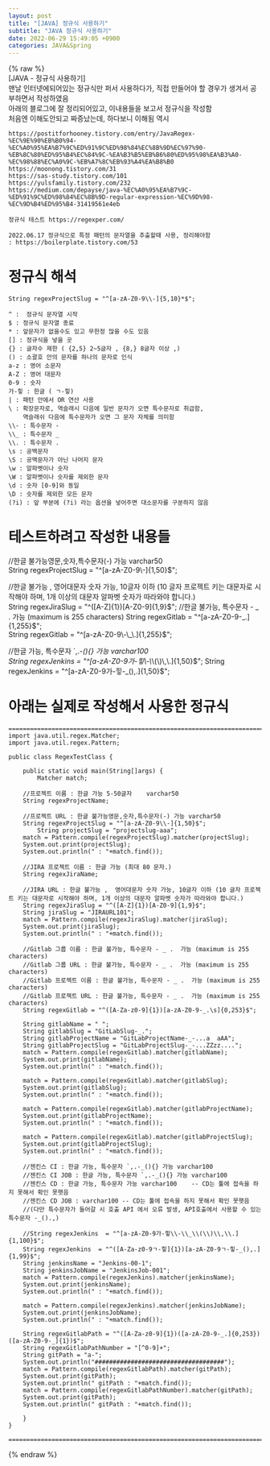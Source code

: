 ```yaml
---  
layout: post  
title: "[JAVA] 정규식 사용하기"  
subtitle: "JAVA 정규식 사용하기"  
date: 2022-06-29 15:49:05 +0900  
categories: JAVA&Spring  
---  
```

{% raw %}  
[JAVA - 정규식 사용하기]  
	맨날 인터넷에되어있는 정규식만 퍼서 사용하다가, 직접 만들어야 할 경우가 생겨서 공부하면서 작성하였음  
	아래의 블로그에 잘 정리되어있고, 이내용들을 보고서 정규식을 작성함  
	처음엔 이해도안되고 짜증났는데, 하다보니 이해됨 역시  
  
	https://postitforhooney.tistory.com/entry/JavaRegex-%EC%9E%90%EB%B0%94-%EC%A0%95%EA%B7%9C%ED%91%9C%ED%98%84%EC%8B%9D%EC%97%90-%EB%8C%80%ED%95%B4%EC%84%9C-%EA%B3%B5%EB%B6%80%ED%95%98%EA%B3%A0-%EC%98%88%EC%A0%9C-%EB%A7%8C%EB%93%A4%EA%B8%B0  
	https://moonong.tistory.com/31  
	https://sas-study.tistory.com/101  
	https://yulsfamily.tistory.com/232  
	https://medium.com/depayse/java-%EC%A0%95%EA%B7%9C-%ED%91%9C%ED%98%84%EC%8B%9D-regular-expression-%EC%9D%98-%EC%9D%B4%ED%95%B4-31419561e4eb  
  
	정규식 테스트 https://regexper.com/  
  
	2022.06.17 정규식으로 특정 패턴의 문자열을 추출할때 사용, 정리해야함  
	: https://boilerplate.tistory.com/53  
  
# 정규식 해석  
	String regexProjectSlug = "^[a-zA-Z0-9\\-]{5,10}*$";  
  
	^ :  정규식 문자열 시작  
	$ : 정규식 문자열 종료  
	* : 앞문자가 없을수도 있고 무한정 많을 수도 있음  
	[] : 정규식을 넣을 곳  
	{} : 글자수 제한 ( {2,5} 2~5글자 , {8,} 8글자 이상 ,)  
	() : 소괄호 안의 문자를 하나의 문자로 인식  
	a-z : 영어 소문자  
	A-Z : 영어 대문자  
	0-9 : 숫자  
	가-힣 : 한글 ( ㄱ-힣)  
	| : 패턴 안에서 OR 연산 사용  
	\ : 확장문자로, 역슬래시 다음에 일반 문자가 오면 특수문자로 취급함,  
		역슬래쉬 다음에 특수문자가 오면 그 문자 자체를 의미함  
	\\- : 특수문자 -  
	\\_ : 특수문자 _  
	\\. : 특수문자 .  
	\s : 공백문자  
	\S : 공맥문자가 아닌 나머지 문자  
	\w : 알파벳이나 숫자  
	\W : 알파벳이나 숫자를 제외한 문자  
	\d : 숫자 [0-9]와 동일  
	\D : 숫자를 제외한 모든 문자  
	(?i) : 앞 부분에 (?i) 라는 옵션을 넣어주면 대소문자를 구분하지 않음  
  
# 테스트하려고 작성한 내용들  
  
//한글 불가능영문,숫자,특수문자(-) 가능 varchar50  
String regexProjectSlug = "^[a-zA-Z0-9\\-]{1,50}$";  
  
//한글 불가능 ,  영어대문자 숫자 가능, 10글자 이하 (10 글자 프로젝트 키는 대문자로 시작해야 하며, 1개 이상의 대문자 알파벳 숫자가 따라와야 합니다.)  
String regexJiraSlug = "^([A-Z]{1})[A-Z0-9]{1,9}$";  
//한글 불가능, 특수문자 - _ .  가능 (maximum is 255 characters)  
String regexGitlab = "^[a-zA-Z0-9-_.]{1,255}$";  
String regexGitlab = "^[a-zA-Z0-9\\-\\_\\.]{1,255}$";  
  
//한글 가능, 특수문자 `,.-_(){} 가능 varchar100  
String regexJenkins  = "^[a-zA-Z0-9가-힣\\-\\_\\(\\)\\,\\.]{1,50}$";  
String regexJenkins  = "^[a-zA-Z0-9가-힣-_(),.]{1,50}$";  
  
# 아래는 실제로 작성해서 사용한 정규식  
	=======================================================================================================================================  
	import java.util.regex.Matcher;  
	import java.util.regex.Pattern;  
  
	public class RegexTestClass {  
  
		public static void main(String[]args) {  
			Matcher match;  
  
		//프로젝트 이름 : 한글 가능 5-50글자	varchar50  
		String regexProjectName;  
  
		//프로젝트 URL : 한글 불가능영문,숫자,특수문자(-) 가능 varchar50  
		String regexProjectSlug = "^[a-zA-Z0-9\\-]{1,50}$";  
			String projectSlug = "projectslug-aaa";  
		match = Pattern.compile(regexProjectSlug).matcher(projectSlug);  
		System.out.print(projectSlug);  
		System.out.println(" : "+match.find());  
  
		//JIRA 프로젝트 이름 : 한글 가능 (최대 80 문자.)  
		String regexJiraName;  
  
		//JIRA URL : 한글 불가능 ,  영어대문자 숫자 가능, 10글자 이하 (10 글자 프로젝트 키는 대문자로 시작해야 하며, 1개 이상의 대문자 알파벳 숫자가 따라와야 합니다.)  
		String regexJiraSlug = "^([A-Z]{1})[A-Z0-9]{1,9}$";  
		String jiraSlug = "JIRAURL101";  
		match = Pattern.compile(regexJiraSlug).matcher(jiraSlug);  
		System.out.print(jiraSlug);  
		System.out.println(" : "+match.find());  
  
		//Gitlab 그룹 이름 : 한글 불가능, 특수문자 - _ .  가능 (maximum is 255 characters)  
		//Gitlab 그룹 URL : 한글 불가능, 특수문자 - _ .  가능 (maximum is 255 characters)  
		//Gitlab 프로젝트 이름 : 한글 불가능, 특수문자 - _ .  가능 (maximum is 255 characters)  
		//Gitlab 프로젝트 URL : 한글 불가능, 특수문자 - _ .  가능 (maximum is 255 characters)  
		String regexGitlab = "^([A-Za-z0-9]{1})[a-zA-Z0-9-_.\s]{0,253}$";  
  
		String gitlabName = " ";  
		String gitlabSlug = "GitLabSlug-_.";  
		String gitlabProjectName = "GitLabProjectName-_-...a  aAA";  
		String gitlabProjectSlug = "GitLabProjectSlug-_-...ZZzz....";  
		match = Pattern.compile(regexGitlab).matcher(gitlabName);  
		System.out.print(gitlabName);  
		System.out.println(" : "+match.find());  
  
		match = Pattern.compile(regexGitlab).matcher(gitlabSlug);  
		System.out.print(gitlabSlug);  
		System.out.println(" : "+match.find());  
  
		match = Pattern.compile(regexGitlab).matcher(gitlabProjectName);  
		System.out.print(gitlabProjectName);  
		System.out.println(" : "+match.find());  
  
		match = Pattern.compile(regexGitlab).matcher(gitlabProjectSlug);  
		System.out.print(gitlabProjectSlug);  
		System.out.println(" : "+match.find());  
  
		//젠킨스 CI : 한글 가능, 특수문자 `,.-_(){} 가능 varchar100  
		//젠킨스 CI JOB : 한글 가능, 특수문자 `,.-_(){} 가능 varchar100  
		//젠킨스 CD : 한글 가능, 특수문자 가능 varchar100	-- CD는 툴에 접속을 하지 못해서 확인 못햇음  
		//젠킨스 CD JOB : varchar100 -- CD는 툴에 접속을 하지 못해서 확인 못햇음  
		//(다만 특수문자가 들어갈 시 호출 API 에서 오류 발생, API호출에서 사용할 수 있는 특수문자 -_().,)  
  
		//String regexJenkins  = "^[a-zA-Z0-9가-힣\\-\\_\\(\\)\\,\\.]{1,100}$";  
		String regexJenkins  = "^([A-Za-z0-9ㄱ-힣]{1})[a-zA-Z0-9ㄱ-힣-_(),.]{1,99}$";  
		String jenkinsName = "Jenkins-00-1";  
		String jenkinsJobName = "JenkinsJob-001";  
		match = Pattern.compile(regexJenkins).matcher(jenkinsName);  
		System.out.print(jenkinsName);  
		System.out.println(" : "+match.find());  
  
		match = Pattern.compile(regexJenkins).matcher(jenkinsJobName);  
		System.out.print(jenkinsJobName);  
		System.out.println(" : "+match.find());  
  
		String regexGitlabPath = "^([A-Za-z0-9]{1})([a-zA-Z0-9-_.]{0,253})([a-zA-Z0-9-_]{1})$";  
		String regexGitlabPathNumber = "[^0-9]+";  
		String gitPath = "a-";  
		System.out.println("####################################");  
		match = Pattern.compile(regexGitlabPath).matcher(gitPath);  
		System.out.print(gitPath);  
		System.out.println(" gitPath : "+match.find());  
		match = Pattern.compile(regexGitlabPathNumber).matcher(gitPath);  
		System.out.print(gitPath);  
		System.out.println(" gitPath : "+match.find());  
  
		}  
	}  
  
	=======================================================================================================================================  
{% endraw %}